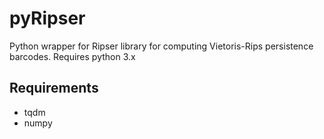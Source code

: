 # pyRipser
Python wrapper for Ripser library for computing Vietoris-Rips persistence barcodes. Requires python 3.x

## Requirements
- tqdm
- numpy
